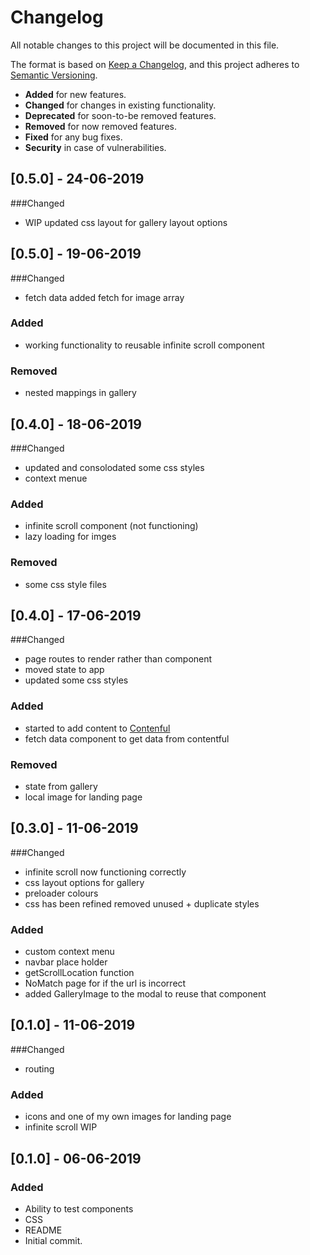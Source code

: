 # Changelog
All notable changes to this project will be documented in this file.

The format is based on [Keep a Changelog](https://keepachangelog.com/en/1.0.0/),
and this project adheres to [Semantic Versioning](https://semver.org/spec/v2.0.0.html).

- __Added__ for new features.
- __Changed__ for changes in existing functionality.
- __Deprecated__ for soon-to-be removed features.
- __Removed__ for now removed features.
- __Fixed__ for any bug fixes.
- __Security__ in case of vulnerabilities.

## [0.5.0] - 24-06-2019
###Changed
- WIP updated css layout for gallery layout options

## [0.5.0] - 19-06-2019
###Changed
- fetch data added fetch for image array

### Added
- working functionality to reusable infinite scroll component

### Removed
- nested mappings in gallery

## [0.4.0] - 18-06-2019
###Changed
- updated and consolodated some css styles
- context menue

### Added
- infinite scroll component (not functioning)
- lazy loading for imges

### Removed
- some css style files

## [0.4.0] - 17-06-2019
###Changed
- page routes to render rather than component
- moved state to app
- updated some css styles

### Added
- started to add content to [Contenful](https://www.contentful.com/) 
- fetch data component to get data from contentful

### Removed
- state from gallery
- local image for landing page

## [0.3.0] - 11-06-2019
###Changed
- infinite scroll now functioning correctly
- css layout options for gallery
- preloader colours
- css has been refined removed unused + duplicate styles

### Added
- custom context menu
- navbar place holder
- getScrollLocation function
- NoMatch page for if the url is incorrect
- added GalleryImage to the modal to reuse that component

## [0.1.0] - 11-06-2019
###Changed
- routing

### Added
- icons and one of my own images for landing page
- infinite scroll WIP

## [0.1.0] - 06-06-2019

### Added
- Ability to test components
- CSS
- README
- Initial commit.

